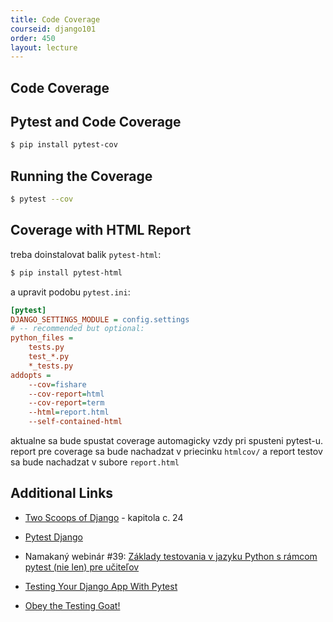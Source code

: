```yaml
---
title: Code Coverage
courseid: django101
order: 450
layout: lecture
---
```



## Code Coverage

## Pytest and Code Coverage

```bash
$ pip install pytest-cov
```


## Running the Coverage

```bash
$ pytest --cov
```


## Coverage with HTML Report

treba doinstalovat balik `pytest-html`:


```bash
$ pip install pytest-html
```

a upravit podobu `pytest.ini`:

```ini
[pytest]
DJANGO_SETTINGS_MODULE = config.settings
# -- recommended but optional:
python_files =
    tests.py
    test_*.py
    *_tests.py
addopts =
    --cov=fishare
    --cov-report=html
    --cov-report=term
    --html=report.html
    --self-contained-html
```

aktualne sa bude spustat coverage automagicky vzdy pri spusteni pytest-u. report pre coverage sa bude nachadzat v priecinku `htmlcov/` a report testov sa bude nachadzat v subore `report.html`


## Additional Links

* [Two Scoops of Django](https://www.feldroy.com/books/two-scoops-of-django-3-x) - kapitola c. 24

* [Pytest Django](https://pytest-django.readthedocs.io/en/latest/)

* Namakaný webinár #39: [Základy testovania v jazyku Python s rámcom pytest (nie len) pre učiteľov](http://namakanyden.sk/webinars/2022.09-pytest.101.html)

* [Testing Your Django App With Pytest](https://djangostars.com/blog/django-pytest-testing/)

* [Obey the Testing Goat!](https://www.obeythetestinggoat.com/)

